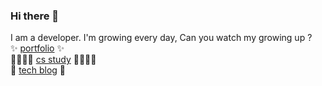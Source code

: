### Hi there 👋
I am a developer. I'm growing every day, Can you watch my growing up ?  
✨ [portfolio](https://seunghui98.github.io/) ✨  
👩‍👩‍👧‍👧 [cs study](https://www.notion.so/CS-0dc485bfbd0845c9bed6b9444b4ea3c2) 👩‍👩‍👧‍👧  
🌱 [tech blog](https://developer-ellen.tistory.com/) 🌱

<!--
**Seunghui98/Seunghui98** is a ✨ _special_ ✨ repository because its `README.md` (this file) appears on your GitHub profile.

Here are some ideas to get you started:

- 🔭 I’m currently working on ...
- 🌱 I’m currently learning ...
- 👯 I’m looking to collaborate on ...
- 🤔 I’m looking for help with ...
- 💬 Ask me about ...
- 📫 How to reach me: ...
- 😄 Pronouns: ...
- ⚡ Fun fact: ...
-->
